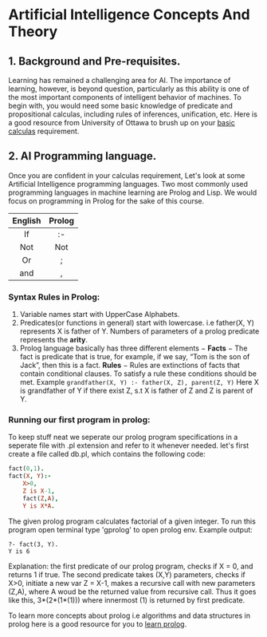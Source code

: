 # Artificial Intelligence Concepts And Theory
## 1. Background and Pre-requisites.
Learning has remained a challenging area for AI. The importance of learning, however, is beyond question, particularly as this ability is one of the most important components of intelligent behavior of machines.
To begin with, you would need some basic knowledge of predicate and propositional calculas, including rules of inferences, unification, etc.
Here is a good resource from University of Ottawa to brush up on your [basic calculas](https://www.site.uottawa.ca/~lucia/courses/2101-10/lecturenotes/04InferenceRulesProofMethods.pdf) requirement.

## 2. AI Programming language.
Once you are confident in your calculas requirement, Let's look at some Artificial Intelligence programming languages. Two most commonly used programming languages in machine learning are Prolog and Lisp.
We would focus on programming in Prolog for the sake of this course.    

| English        | Prolog           | 
| :-------------: |:-------------:| 
| If     | :- | 
| Not      | Not      |   
| Or | ;      |    
| and | ,      |     

    
### Syntax Rules in Prolog:
1. Variable names start with UpperCase Alphabets.
2. Predicates(or functions in general) start with lowercase.
i.e father(X, Y) represents X is father of Y. Numbers of parameters of a prolog predicate represents the **arity**.
3. Prolog language basically has three different elements −
**Facts** − The fact is predicate that is true, for example, if we say, “Tom is the son of Jack”, then this is a fact.
**Rules** − Rules are extinctions of facts that contain conditional clauses. To satisfy a rule these conditions should be met.
Example
`
grandfather(X, Y) :- father(X, Z), parent(Z, Y)
`
Here X is grandfather of Y if there exist Z, s.t X is father of Z and Z is parent of Y.

### Running our first program in prolog: 
To keep stuff neat we seperate our prolog program specifications in a seperate file with .pl extension and refer to it whenever needed.
let's first create a file called db.pl, which contains the following code:
```Prolog
fact(0,1).
fact(X, Y):-
    X>0,
    Z is X-1,
    fact(Z,A),
    Y is X*A.
```
The given prolog program calculates factorial of a given integer. To run this program open terminal type 'gprolog' to open prolog env. 
Example output: 
```
?- fact(3, Y).
Y is 6
```
Explanation: the first predicate of our prolog program, checks if X = 0, and returns 1 if true. The second predicate takes (X,Y) parameters, checks if X>0, initiate a new var Z = X-1, makes a recursive call with new parameters (Z,A), where A woud be the returned value from recursive call.
Thus it goes like this, 3*(2*(1*(1))) where innermost (1) is returned by first predicate.

To learn more concepts about prolog i.e algorithms and data structures in prolog here is a good resource for you to [learn prolog](https://wps.pearsoned.com/wps/media/objects/5771/5909832/PDF/Luger_0136070477_1.pdf). 

